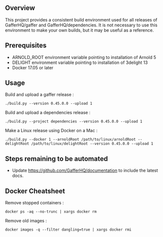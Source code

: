 Overview
--------

This project provides a consistent build environment used for all releases
of GafferHQ/gaffer and GafferHQ/dependencies. It is not necessary to use this
environment to make your own builds, but it may be useful as a reference.

Prerequisites
-------------

- ARNOLD_ROOT environment variable pointing to installation of Arnold 5
- DELIGHT environment variable pointing to installation of 3delight 13
- Docker 17.05 or later

Usage
-----

Build and upload a gaffer release :

`./build.py --version 0.45.0.0 --upload 1`

Build and upload a dependencies release :

`./build.py --project dependencies --version 0.45.0.0 --upload 1`

Make a Linux release using Docker on a Mac :

`./build.py --docker 1 --arnoldRoot /path/to/linux/arnoldRoot --delightRoot /path/to/linux/delightRoot --version 0.45.0.0 --upload 1`

Steps remaining to be automated
-------------------------------

- Update https://github.com/GafferHQ/documentation to include
  the latest docs.

Docker Cheatsheet
-----------------

Remove stopped containers :

`docker ps -aq --no-trunc | xargs docker rm`

Remove old images :

`docker images -q --filter dangling=true | xargs docker rmi`

